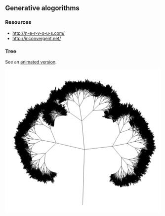 ## Generative alogorithms

### Resources
- http://n-e-r-v-o-u-s.com/
- http://inconvergent.net/

### Tree
See an [animated version](https://rawgit.com/deanturpin/Generative/master/tree.html).

![](tree.png)
